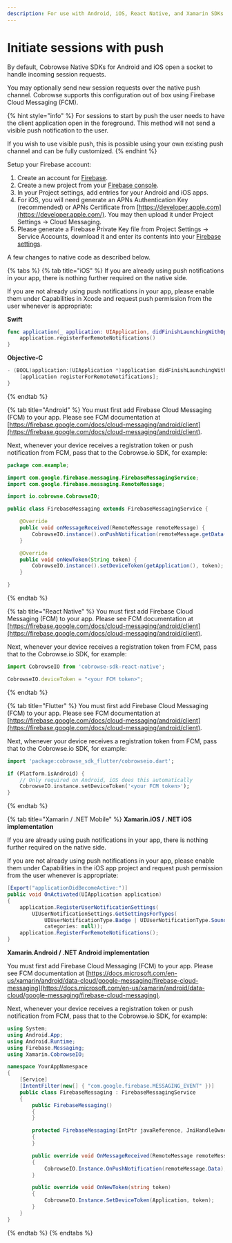 ```yaml
---
description: For use with Android, iOS, React Native, and Xamarin SDKs only.
---
```


# Initiate sessions with push

By default, Cobrowse Native SDKs for Android and iOS open a socket to handle incoming session requests.

You may optionally send new session requests over the native push channel. Cobrowse supports this configuration out of box using Firebase Cloud Messaging (FCM).

{% hint style="info" %}
For sessions to start by push the user needs to have the client application open in the foreground. This method will not send a visible push notification to the user.

If you wish to use visible push, this is possible using your own existing push channel and can be fully customized.
{% endhint %}

Setup your Firebase account:

1. Create an account for [Firebase](https://firebase.google.com/).
2. Create a new project from your [Firebase console](https://console.firebase.google.com/).
3. In your Project settings, add entries for your Android and iOS apps.
4. For iOS, you will need generate an APNs Authentication Key (recommended) or APNs Certificate from [https://developer.apple.com](https://developer.apple.com/). You may then upload it under Project Settings -> Cloud Messaging.
5. Please generate a Firebase Private Key file from Project Settings -> Service Accounts, download it and enter its contents into your [Firebase settings](https://cobrowse.io/dashboard/settings/firebase).

A few changes to native code as described below.

{% tabs %}
{% tab title="iOS" %}
If you are already using push notifications in your app, there is nothing further required on the native side.

If you are not already using push notifications in your app, please enable them under Capabilities in Xcode and request push permission from the user whenever is appropriate:

**Swift**

```swift
func application(_ application: UIApplication, didFinishLaunchingWithOptions launchOptions: [UIApplication.LaunchOptionsKey: Any]?) -> Bool {
    application.registerForRemoteNotifications()
}
```

**Objective-C**

```objectivec
- (BOOL)application:(UIApplication *)application didFinishLaunchingWithOptions:(NSDictionary *)launchOptions
    [application registerForRemoteNotifications];
}
```
{% endtab %}

{% tab title="Android" %}
You must first add Firebase Cloud Messaging (FCM) to your app. Please see FCM documentation at [https://firebase.google.com/docs/cloud-messaging/android/client](https://firebase.google.com/docs/cloud-messaging/android/client).

Next, whenever your device receives a registration token or push notification from FCM, pass that to the Cobrowse.io SDK, for example:

```java
package com.example;

import com.google.firebase.messaging.FirebaseMessagingService;
import com.google.firebase.messaging.RemoteMessage;

import io.cobrowse.CobrowseIO;

public class FirebaseMessaging extends FirebaseMessagingService {

    @Override
    public void onMessageReceived(RemoteMessage remoteMessage) {
        CobrowseIO.instance().onPushNotification(remoteMessage.getData());
    }

    @Override
    public void onNewToken(String token) {
        CobrowseIO.instance().setDeviceToken(getApplication(), token);
    }

}
```
{% endtab %}

{% tab title="React Native" %}
You must first add Firebase Cloud Messaging (FCM) to your app. Please see FCM documentation at [https://firebase.google.com/docs/cloud-messaging/android/client](https://firebase.google.com/docs/cloud-messaging/android/client).

Next, whenever your device receives a registration token from FCM, pass that to the Cobrowse.io SDK, for example:

```javascript
import CobrowseIO from 'cobrowse-sdk-react-native';

CobrowseIO.deviceToken = "<your FCM token>";
```
{% endtab %}

{% tab title="Flutter" %}
You must first add Firebase Cloud Messaging (FCM) to your app. Please see FCM documentation at [https://firebase.google.com/docs/cloud-messaging/android/client](https://firebase.google.com/docs/cloud-messaging/android/client).

Next, whenever your device receives a registration token from FCM, pass that to the Cobrowse.io SDK, for example:

```dart
import 'package:cobrowse_sdk_flutter/cobrowseio.dart';

if (Platform.isAndroid) {
    // Only required on Android, iOS does this automatically
    CobrowseIO.instance.setDeviceToken('<your FCM token>');
}
```
{% endtab %}

{% tab title="Xamarin / .NET Mobile" %}
**Xamarin.iOS / .NET iOS implementation**

If you are already using push notifications in your app, there is nothing further required on the native side.

If you are not already using push notifications in your app, please enable them under Capabilities in the iOS app project and request push permission from the user whenever is appropriate:

```csharp
[Export("applicationDidBecomeActive:")]
public void OnActivated(UIApplication application)
{
    application.RegisterUserNotificationSettings(
        UIUserNotificationSettings.GetSettingsForTypes(
            UIUserNotificationType.Badge | UIUserNotificationType.Sound | UIUserNotificationType.Alert,
            categories: null));
    application.RegisterForRemoteNotifications();
}
```

**Xamarin.Android / .NET Android implementation**

You must first add Firebase Cloud Messaging (FCM) to your app. Please see FCM documentation at [https://docs.microsoft.com/en-us/xamarin/android/data-cloud/google-messaging/firebase-cloud-messaging](https://docs.microsoft.com/en-us/xamarin/android/data-cloud/google-messaging/firebase-cloud-messaging).

Next, whenever your device receives a registration token or push notification from FCM, pass that to the Cobrowse.io SDK, for example:

```csharp
using System;
using Android.App;
using Android.Runtime;
using Firebase.Messaging;
using Xamarin.CobrowseIO;

namespace YourAppNamespace
{
    [Service]
    [IntentFilter(new[] { "com.google.firebase.MESSAGING_EVENT" })]
    public class FirebaseMessaging : FirebaseMessagingService
    {
        public FirebaseMessaging()
        {
        }

        protected FirebaseMessaging(IntPtr javaReference, JniHandleOwnership transfer) : base(javaReference, transfer)
        {
        }

        public override void OnMessageReceived(RemoteMessage remoteMessage)
        {
            CobrowseIO.Instance.OnPushNotification(remoteMessage.Data);
        }

        public override void OnNewToken(string token)
        {
            CobrowseIO.Instance.SetDeviceToken(Application, token);
        }
    }
}
```
{% endtab %}
{% endtabs %}
